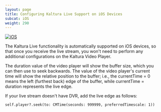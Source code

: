 ```yaml
---
layout: page
title: Configuring Kaltura Live Support on iOS Devices
subcat: iOS
weight: 290
---
```


[![iOS](https://img.shields.io/badge/iOS-Supported-green.svg)](https://github.com/kaltura/player-sdk-native-ios) 

The Kaltura Live functionality is automatically supported on iOS devices, so that once you receive the live stream, you won't need to perform any additional configurations on the Kaltura Video Player.

The duration value of the video player will show the buffer size, which you can then use to seek backwards.
The value of the video player's current time will show the relative position to the buffer; i.e., the currentTime = 0 means the left (furthest back) edge of the buffer, while currentTime = duration represents the live edge.

If your live stream doesn't have DVR, add the live edge as follows:
```
self.player?.seek(to: CMTime(seconds: 999999, preferredTimescale: 1))
```

